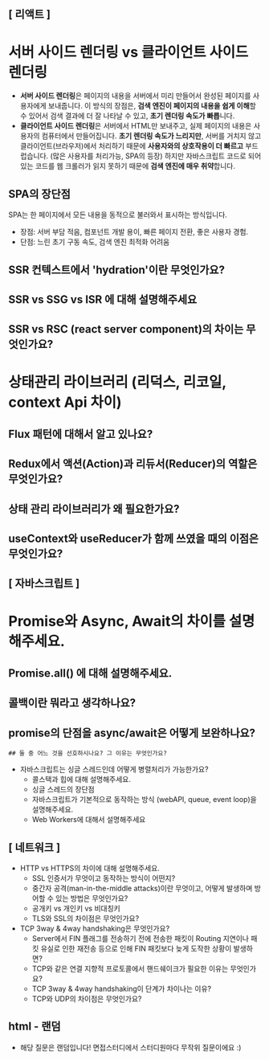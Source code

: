 ## [ 리액트 ]

# 서버 사이드 렌더링 vs 클라이언트 사이드 렌더링
- **서버 사이드 렌더링**은 페이지의 내용을 서버에서 미리 만들어서 완성된 페이지를 사용자에게 보내줍니다. 이 방식의 장점은, **검색 엔진이 페이지의 내용을 쉽게 이해**할 수 있어서 검색 결과에 더 잘 나타날 수 있고, **초기 렌더링 속도가 빠릅**니다. 
- **클라이언트 사이드 렌더링**은 서버에서 HTML만 보내주고, 실제 페이지의 내용은 사용자의 컴퓨터에서 만들어집니다. **초기 렌더링 속도가 느리지만**, 서버를 거치지 않고 클라이언트(브라우저)에서 처리하기 때문에 **사용자와의 상호작용이 더 빠르고** 부드럽습니다. (많은 사용자를 처리가능, SPA의 등장) 하지만 자바스크립트 코드로 되어있는 코드를 웹 크롤러가 읽지 못하기 때문에 **검색 엔진에 매우 취약**합니다.
## SPA의 장단점
SPA는 한 페이지에서 모든 내용을 동적으로 불러와서 표시하는 방식입니다. 
- 장점: 서버 부담 적음, 컴포넌트 개발 용이, 빠른 페이지 전환, 좋은 사용자 경험.
- 단점: 느린 초기 구동 속도, 검색 엔진 최적화 어려움
## SSR 컨텍스트에서 'hydration'이란 무엇인가요?
## SSR vs SSG vs ISR 에 대해 설명해주세요
## SSR vs RSC (react server component)의 차이는 무엇인가요?
# 상태관리 라이브러리 (리덕스, 리코일, context Api 차이)
## Flux 패턴에 대해서 알고 있나요?
## Redux에서 액션(Action)과 리듀서(Reducer)의 역할은 무엇인가요?
## 상태 관리 라이브러리가 왜 필요한가요?
## useContext와 useReducer가 함께 쓰였을 때의 이점은 무엇인가요?

## [ 자바스크립트 ]

# Promise와 Async, Await의 차이를 설명해주세요.
## Promise.all() 에 대해 설명해주세요.
## 콜백이란 뭐라고 생각하나요?
## promise의 단점을 async/await은 어떻게 보완하나요?
    ## 둘 중 어느 것을 선호하시나요? 그 이유는 무엇인가요?
- 자바스크립트는 싱글 스레드인데 어떻게 병렬처리가 가능한가요?
    - 콜스택과 힙에 대해 설명해주세요.
    - 싱글 스레드의 장단점
    - 자바스크립트가 기본적으로 동작하는 방식 (webAPI, queue, event loop)을 설명해주세요.
    - Web Workers에 대해서 설명해주세요

## [ 네트워크 ]

- HTTP vs HTTPS의 차이에 대해 설명해주세요.
    - SSL 인증서가 무엇이고 동작하는 방식이 어떤지?
    - 중간자 공격(man-in-the-middle attacks)이란 무엇이고, 어떻게 발생하며 방어할 수 있는 방법은 무엇인가요?
    - 공개키 vs 개인키 vs 비대칭키
    - TLS와 SSL의 차이점은 무엇인가요?
- TCP 3way & 4way handshaking은 무엇인가요?
    - Server에서 FIN 플래그를 전송하기 전에 전송한 패킷이 Routing 지연이나 패킷 유실로 인한 재전송 등으로 인해 FIN 패킷보다 늦게 도작한 상황이 발생하면?
    - TCP와 같은 연결 지향적 프로토콜에서 핸드쉐이크가 필요한 이유는 무엇인가요?
    - TCP 3way & 4way handshaking이 단계가 차이나는 이유?
    - TCP와 UDP의 차이점은 무엇인가요?

## html - 랜덤

- 해당 질문은 랜덤입니다! 면접스터디에서 스터디원마다 무작위 질문이에요 :)